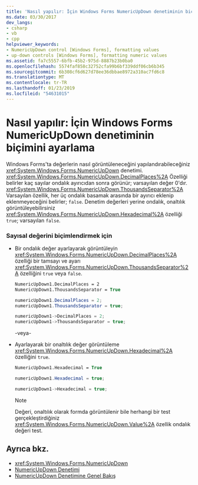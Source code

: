 ```yaml
---
title: 'Nasıl yapılır: İçin Windows Forms NumericUpDown denetiminin biçimini ayarlama'
ms.date: 03/30/2017
dev_langs:
- csharp
- vb
- cpp
helpviewer_keywords:
- NumericUpDown control [Windows Forms], formatting values
- up-down controls [Windows Forms], formatting numeric values
ms.assetid: fa7c5557-6bfb-45b2-975d-8887b23b0ba0
ms.openlocfilehash: 5574faf858c32752cfa99b6bf339ddf06cb6b345
ms.sourcegitcommit: 6b308cf6d627d78ee36dbbae8972a310ac7fd6c8
ms.translationtype: MT
ms.contentlocale: tr-TR
ms.lasthandoff: 01/23/2019
ms.locfileid: "54631015"
---
```

# <a name="how-to-set-the-format-for-the-windows-forms-numericupdown-control"></a>Nasıl yapılır: İçin Windows Forms NumericUpDown denetiminin biçimini ayarlama
Windows Forms'ta değerlerin nasıl görüntüleneceğini yapılandırabileceğiniz <xref:System.Windows.Forms.NumericUpDown> denetimi. <xref:System.Windows.Forms.NumericUpDown.DecimalPlaces%2A> Özelliği belirler kaç sayılar ondalık ayırıcıdan sonra görünür; varsayılan değer 0'dır. <xref:System.Windows.Forms.NumericUpDown.ThousandsSeparator%2A> Varsayılan özellik, her üç ondalık basamak arasında bir ayırıcı eklenip eklenmeyeceğini belirler; `false`. Denetim değerleri yerine ondalık, onaltılık görüntüleyebilirsiniz <xref:System.Windows.Forms.NumericUpDown.Hexadecimal%2A> özelliği `true`; varsayılan `false`.  
  
### <a name="to-format-the-numeric-value"></a>Sayısal değerini biçimlendirmek için  
  
-   Bir ondalık değer ayarlayarak görüntüleyin <xref:System.Windows.Forms.NumericUpDown.DecimalPlaces%2A> özelliği bir tamsayı ve ayarı <xref:System.Windows.Forms.NumericUpDown.ThousandsSeparator%2A> özelliğini `true` veya `false`.  
  
    ```vb  
    NumericUpDown1.DecimalPlaces = 2  
    NumericUpDown1.ThousandsSeparator = True  
    ```  
  
    ```csharp  
    numericUpDown1.DecimalPlaces = 2;  
    numericUpDown1.ThousandsSeparator = true;  
    ```  
  
    ```cpp  
    numericUpDown1->DecimalPlaces = 2;  
    numericUpDown1->ThousandsSeparator = true;  
    ```  
  
     -veya-  
  
-   Ayarlayarak bir onaltılık değer görüntüleme <xref:System.Windows.Forms.NumericUpDown.Hexadecimal%2A> özelliğini `true`.  
  
    ```vb  
    NumericUpDown1.Hexadecimal = True  
    ```  
  
    ```csharp  
    numericUpDown1.Hexadecimal = true;  
    ```  
  
    ```cpp  
    numericUpDown1->Hexadecimal = true;  
    ```  
  
    > [!NOTE]
    >  Değeri, onaltılık olarak formda görüntülenir bile herhangi bir test gerçekleştirdiğiniz <xref:System.Windows.Forms.NumericUpDown.Value%2A> özellik ondalık değeri test.  
  
## <a name="see-also"></a>Ayrıca bkz.
- <xref:System.Windows.Forms.NumericUpDown>
- [NumericUpDown Denetimi](../../../../docs/framework/winforms/controls/numericupdown-control-windows-forms.md)
- [NumericUpDown Denetimine Genel Bakış](../../../../docs/framework/winforms/controls/numericupdown-control-overview-windows-forms.md)
